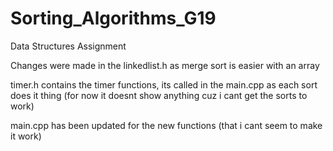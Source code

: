 # Sorting_Algorithms_G19
Data Structures Assignment

Changes were made in the linkedlist.h as merge sort is easier with an array

timer.h contains the timer functions, its called in the main.cpp as each sort does it thing (for now it doesnt show anything cuz i cant get the sorts to work)

main.cpp has been updated for the new functions (that i cant seem to make it work)
